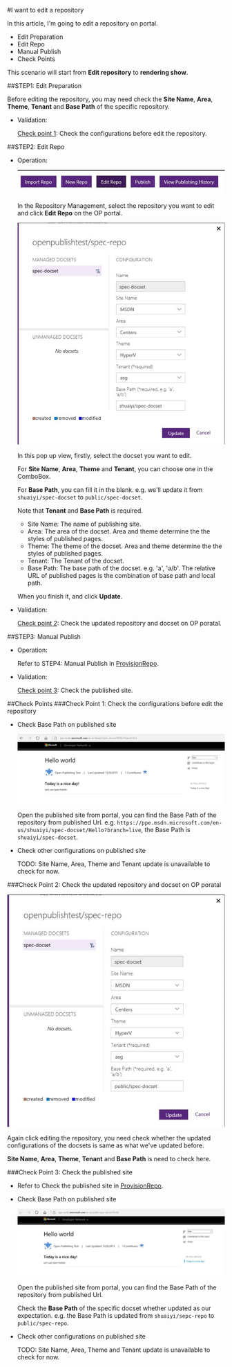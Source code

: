 #I want to edit a repository

In this article, I'm going to edit a repository on portal.

- Edit Preparation
- Edit Repo
- Manual Publish
- Check Points

This scenario will start from **Edit repository** to **rendering show**.

##STEP1: Edit Preparation

Before editing the repository, you may need check the **Site Name**, **Area**, **Theme**, **Tenant** and **Base Path** of the specific repository.

- Validation:

	[Check point 1](#check-point-1): Check the configurations before edit the repository.

##STEP2: Edit Repo

- Operation:

	![edit-repo-button](../images/specimages/EditRepo/edit-repo-button.jpg)

	In the Repository Management, select the repository you want to edit and click **Edit Repo** on the OP portal.

	![edit-repo](../images/specimages/EditRepo/edit-repo.jpg)

	In this pop up view, firstly, select the docset you want to edit. 

	For **Site Name**, **Area**, **Theme** and **Tenant**, you can choose one in the ComboBox.

	For **Base Path**, you can fill it in the blank. e.g. we'll update it from `shuaiyi/spec-docset` to `public/spec-docset`.

	Note that **Tenant** and **Base Path** is required.
	
	- Site Name: The name of publishing site.
	- Area: The area of the docset. Area and theme determine the the styles of published pages.
	- Theme: The theme of the docset. Area and theme determine the the styles of published pages.
	- Tenant: The Tenant of the docset.
	- Base Path: The base path of the docset. e.g. 'a', 'a/b'. The relative URL of published pages is the combination of base path and local path.

	When you finish it, and click **Update**.

- Validation:

	[Check point 2](#check-point-2): Check the updated repository and docset on OP poratal.

##STEP3: Manual Publish

- Operation:
	
	Refer to STEP4: Manual Publish in [ProvisionRepo](ProvisionRepo.md).

- Validation:

	[Check point 3](#check-point-3): Check the published site.

##Check Points
###<span id="check-point-1">Check Point 1: Check the configurations before edit the repository</span>

* Check Base Path on published site
	
	![published-site](../images/specimages/EditRepo/published-site.jpg)

	Open the published site from portal, you can find the Base Path of the repository from published Url. e.g. `https://ppe.msdn.microsoft.com/en-us/shuaiyi/spec-docset/Hello?branch=live`, the Base Path is `shuaiyi/spec-docset`.

* Check other configurations on published site
	
	TODO: Site Name, Area, Theme and Tenant update is unavailable to check for now.

###<span id="check-point-2">Check Point 2: Check the updated repository and docset on OP poratal</span>

![updated-repo](../images/specimages/EditRepo/updated-repo.jpg)

Again click editing the repository, you need check whether the updated configurations of the docsets is same as what we've updated before.

**Site Name**, **Area**, **Theme**, **Tenant** and **Base Path** is need to check here.

###<span id="check-point-3">Check Point 3: Check the published site</span>


* Refer to Check the published site in [ProvisionRepo](ProvisionRepo.md).
* Check Base Path on published site

	![updated-site](../images/specimages/EditRepo/updated-site.jpg)

	Open the published site from portal, you can find the Base Path of the repository from published Url. 

	Check the **Base Path** of the specific docset whether updated as our expectation. e.g. the Base Path is updated from `shuaiyi/sepc-repo` to `public/spec-repo`.

* Check other configurations on published site
	
	TODO: Site Name, Area, Theme and Tenant update is unavailable to check for now.